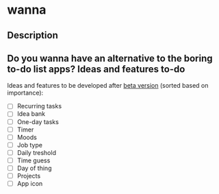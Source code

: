 wanna
====

Description
----
Do you wanna have an alternative to the boring to-do list apps?
Ideas and features to-do
----
Ideas and features to be developed after [beta version](https://github.com/mkermani144/wanna/milestone/1) (sorted based on importance):
- [ ] Recurring tasks
- [ ] Idea bank
- [ ] One-day tasks
- [ ] Timer
- [ ] Moods
- [ ] Job type
- [ ] Daily treshold
- [ ] Time guess
- [ ] Day of thing
- [ ] Projects
- [ ] App icon
